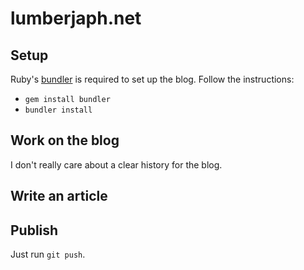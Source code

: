 # lumberjaph.net

## Setup

Ruby's [bundler](http://bundler.io/) is required to set up the blog. Follow the instructions:

+ `gem install bundler`
+ `bundler install`

## Work on the blog

I don't really care about a clear history for the blog.

## Write an article

## Publish

Just run `git push`.
